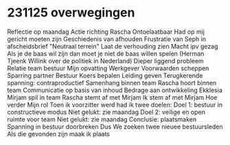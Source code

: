 # 231125 overwegingen
Reflectie op maandag
	Actie richting Rascha
		Ontoelaatbaar 
	Had op mij gericht moeten zijn
		Geschiedenis van afhouden
		Frustratie van Seph in afscheidsbrief
		"Neutraal terrein"
	Laat de verhouding zien
		Macht ipv gezag
		Als je de baas wil zijn dan moet je niet de baas willen spelen (Herman Tjeenk Willink over de politiek in Nederland)
Dieper liggend probleem
	Relatie team bestuur
		Mijn opvatting
			Werkgever
			Voorwaarden scheppen
			Sparring partner
		Bestuur
			Koers bepalen
			Leiding geven
		Terugkerende spanning: contraproductief 
	Samenhang binnen team
		Rascha hoort binnen team
			Communicatie op basis van inhoud
			Bedrage aan ontwikkeling Ekklesia
		Mirjam spil in team
			Rascha stemt af met Mirjam 
			Ik stem af met Mirjam
Hoe verder
	Mijn rol
		Toen ik voorzitter werd had ik twee doelen:
			Doel 1: bestuur in constructieve modus
				Niet gelukt: zie maandag
			Doel 2: veilige en open ruimte voor team
				Niet gelukt: zie maandag
		Conclusie: plaatsmaken 
			Spanning in bestuur doorbreken 
	Dus
		We zoeken twee nieuee bestuursleden
		Als die gevonden zijn maak ik plaats
